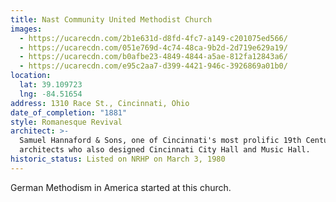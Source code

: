 ```yaml
---
title: Nast Community United Methodist Church
images:
  - https://ucarecdn.com/2b1e631d-d8fd-4fc7-a149-c201075ed566/
  - https://ucarecdn.com/051e769d-4c74-48ca-9b2d-2d719e629a19/
  - https://ucarecdn.com/b0afbe23-4849-4844-a5ae-812fa12843a6/
  - https://ucarecdn.com/e95c2aa7-d399-4421-946c-3926869a01b0/
location:
  lat: 39.109723
  lng: -84.51654
address: 1310 Race St., Cincinnati, Ohio
date_of_completion: "1881"
style: Romanesque Revival
architect: >-
  Samuel Hannaford & Sons, one of Cincinnati's most prolific 19th Century
  architects who also designed Cincinnati City Hall and Music Hall.
historic_status: Listed on NRHP on March 3, 1980
---
```


German Methodism in America started at this church.
